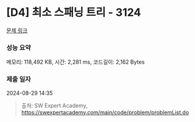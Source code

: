 # [D4] 최소 스패닝 트리 - 3124 

[문제 링크](https://swexpertacademy.com/main/code/problem/problemDetail.do?contestProbId=AV_mSnmKUckDFAWb) 

### 성능 요약

메모리: 118,492 KB, 시간: 2,281 ms, 코드길이: 2,162 Bytes

### 제출 일자

2024-08-29 14:35



> 출처: SW Expert Academy, https://swexpertacademy.com/main/code/problem/problemList.do